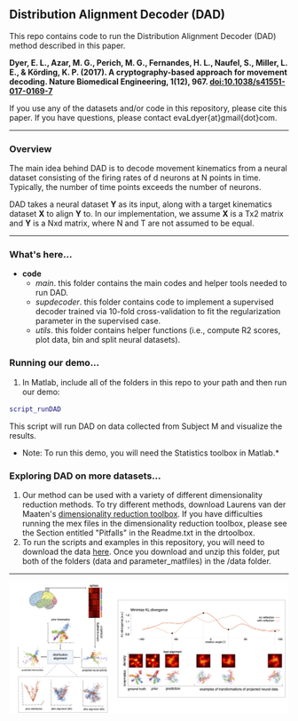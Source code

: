 ## Distribution Alignment Decoder (DAD)
This repo contains code to run the Distribution Alignment Decoder (DAD) method described in this paper.

__Dyer, E. L., Azar, M. G., Perich, M. G., Fernandes, H. L., Naufel, S., Miller, L. E., & Körding, K. P. (2017). A cryptography-based approach for movement decoding. Nature Biomedical Engineering, 1(12), 967. [doi:10.1038/s41551-017-0169-7](http://rdcu.be/Bafy)__

If you use any of the datasets and/or code in this repository, please cite this paper. If you have questions, please contact evaLdyer{at}gmail{dot}com.
___
### Overview
The main idea behind DAD is to decode movement kinematics from a neural dataset consisting of the firing rates of d neurons at N points in time. Typically, the number of time points exceeds the number of neurons.

DAD takes a neural dataset __Y__ as its input, along with a target kinematics dataset __X__ to align __Y__ to. In our implementation, we assume __X__ is a Tx2 matrix and __Y__ is a Nxd matrix, where N and T are not assumed to be equal.
___
### What's here... ###
* __code__
    - _main_. this folder contains the main codes and helper tools needed to run DAD.
    - _supdecoder_. this folder contains code to implement a supervised decoder trained via 10-fold cross-validation to fit the regularization parameter in the supervised case.
    - _utils_. this folder contains helper functions (i.e., compute R2 scores, plot data, bin and split neural datasets).

### Running our demo...
1. In Matlab, include all of the folders in this repo to your path and then run our demo:
``` matlab
script_runDAD
```
This script will run DAD on data collected from Subject M and visualize the results.
* Note: To run this demo, you will need the Statistics toolbox in Matlab.* 

### Exploring DAD on more datasets...
1. Our method can be used with a variety of different dimensionality reduction methods. To try different methods, download Laurens van der Maaten's [dimensionality reduction toolbox](https://lvdmaaten.github.io/drtoolbox/code/drtoolbox.tar.gz). If you have difficulties running the mex files in the dimensionality reduction toolbox, please see the Section entitled "Pitfalls" in the Readme.txt in the drtoolbox.
2. To run the scripts and examples in this repository, you will need to download the data [here](https://www.dropbox.com/s/nrgnte5m34xb18n/DAD-data-10-21-2017.zip?dl=0). Once you download and unzip this folder, put both of the folders (data and parameter_matfiles) in the /data folder.
___

<img width="1100" src="https://github.com/KordingLab/DAD/blob/master/images/MainFig_GitHubSite.jpg" data-action="zoom">



